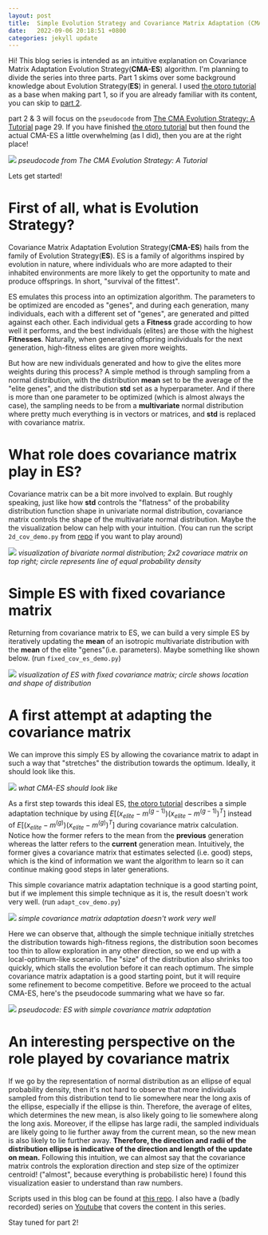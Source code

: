 ```yaml
---
layout: post
title:  Simple Evolution Strategy and Covariance Matrix Adaptation (CMA-ES part 1)
date:   2022-09-06 20:18:51 +0800
categories: jekyll update
---
```


Hi! This blog series is intended as an intuitive explanation on Covariance Matrix Adaptation Evolution Strategy(<b>CMA-ES</b>) algorithm. I'm planning to divide the series into three parts. Part 1 skims over some background knowledge about Evolution Strategy(<b>ES</b>) in general. I used [the otoro tutorial](https://blog.otoro.net/2017/10/29/visual-evolution-strategies/) as a base when making part 1, so if you are already familiar with its content, you can skip to [part 2]({{site.url}}/jekyll/update/2022/09/07/cmaes2.html).

part 2 & 3 will focus on the `pseudocode` from [The CMA Evolution Strategy: A Tutorial](https://arxiv.org/pdf/1604.00772) page 29. If you have finished [the otoro tutorial](https://blog.otoro.net/2017/10/29/visual-evolution-strategies/) but then found the actual CMA-ES a little overwhelming (as I did), then you are at the right place!

![]({{site.url}}/assets/images/cmaes/cmaes_pseudocode.png)
*pseudocode from The CMA Evolution Strategy: A Tutorial*

Lets get started!

# First of all, what is Evolution Strategy?
Covariance Matrix Adaptation Evolution Strategy(<b>CMA-ES</b>) hails from the family of Evolution Strategy(<b>ES</b>). ES is a family of algorithms inspired by evolution in nature, where individuals who are more adapted to their inhabited environments are more likely to get the opportunity to mate and produce offsprings. In short, "survival of the fittest".

ES emulates this process into an optimization algorithm. The parameters to be optimized are encoded as "genes", and during each generation, many individuals, each with a different set of "genes", are generated and pitted against each other. Each individual gets a <b>Fitness</b> grade according to how well it performs, and the best individuals (elites) are those with the highest <b>Fitnesses</b>. Naturally, when generating offspring individuals for the next generation, high-fitness elites are given more weights.

But how are new individuals generated and how to give the elites more weights during this process? A simple method is through sampling from a normal distribution, with the distribution <b>mean</b> set to be the average of the "elite genes", and the distribution <b>std</b> set as a hyperparameter. And if there is more than one parameter to be optimized (which is almost always the case), the sampling needs to be from a <b>multivariate</b> normal distribution where pretty much everything is in vectors or matrices, and <b>std</b> is replaced with covariance matrix.

# What role does covariance matrix play in ES?
Covariance matrix can be a bit more involved to explain. But roughly speaking, just like how <b>std</b> controls the "flatness" of the probability distribution function shape in univariate normal distribution, covariance matrix controls the shape of the multivariate normal distribution. Maybe the the visualization below can help with your intuition. (You can run the script `2d_cov_demo.py` from [repo](https://github.com/szhaovas/blog-ytb/tree/master/CMA-ES) if you want to play around)

![]({{site.url}}/assets/images/cmaes/2d_cov_visual.gif)
*visualization of bivariate normal distribution; 2x2 covariace matrix on top right; circle represents line of equal probability density*

# Simple ES with fixed covariance matrix
Returning from covariance matrix to ES, we can build a very simple ES by iteratively updating the <b>mean</b> of an isotropic multivariate distribution with the <b>mean</b> of the elite "genes"(i.e. parameters). Maybe something like shown below. (run `fixed_cov_es_demo.py`)

![]({{site.url}}/assets/images/cmaes/fixed_cov_es_visual.gif)
*visualization of ES with fixed covariance matrix; circle shows location and shape of distribution*

# A first attempt at adapting the covariance matrix
We can improve this simply ES by allowing the covariance matrix to adapt in such a way that "stretches" the distribution towards the optimum. Ideally, it should look like this.

![]({{site.url}}/assets/images/cmaes/ideal_cmaes.gif)
*what CMA-ES should look like*

As a first step towards this ideal ES, [the otoro tutorial](https://blog.otoro.net/2017/10/29/visual-evolution-strategies/) describes a simple adaptation technique by using $E[(x_{elite} - m^{(g-1)})(x_{elite} - m^{(g-1)})^T]$ instead of $E[(x_{elite} - m^{(g)})(x_{elite} - m^{(g)})^T]$ during covariance matrix calculation. Notice how the former refers to the mean from the <b>previous</b> generation whereas the latter refers to the <b>current</b> generation mean. Intuitively, the former gives a covariance matrix that estimates selected (i.e. good) steps, which is the kind of information we want the algorithm to learn so it can continue making good steps in later generations.

This simple covariance matrix adaptation technique is a good starting point, but if we implement this simple technique as it is, the result doesn't work very well. (run `adapt_cov_demo.py`)

![]({{site.url}}/assets/images/cmaes/simple_cmaes.gif)
*simple covariance matrix adaptation doesn't work very well*

Here we can observe that, although the simple technique initially stretches the distribution towards high-fitness regions, the distribution soon becomes too thin to allow exploration in any other direction, so we end up with a local-optimum-like scenario. The "size" of the distribution also shrinks too quickly, which stalls the evolution before it can reach optimum. The simple covariance matrix adaptation is a good starting point, but it will require some refinement to become competitive. Before we proceed to the actual CMA-ES, here's the pseudocode summaring what we have so far.

![]({{site.url}}/assets/images/cmaes/simple_cmaes_pseudocode.png)
*pseudocode: ES with simple covariance matrix adaptation*

# An interesting perspective on the role played by covariance matrix
If we go by the representation of normal distribution as an ellipse of equal probability density, then it's not hard to observe that more individuals sampled from this distribution tend to lie somewhere near the long axis of the ellipse, especially if the ellipse is thin. Therefore, the average of elites, which determines the new mean, is also likely going to lie somewhere along the long axis. Moreover, if the ellipse has large radii, the sampled individuals are likely going to lie further away from the current mean, so the new mean is also likely to lie further away. <b>Therefore, the direction and radii of the distribution ellipse is indicative of the direction and length of the update on mean.</b> Following this intuition, we can almost say that the covariance matrix controls the exploration direction and step size of the optimizer centroid! ("almost", because everything is probabilistic here) I found this visualization easier to understand than raw numbers.

Scripts used in this blog can be found at [this repo](https://github.com/szhaovas/blog-ytb/tree/master/CMA-ES). I also have a (badly recorded) series on [Youtube](https://www.youtube.com/watch?v=5qCAOyNJROg&list=PL8MOj3TVQozmIyx-jUTIrtQxr1bO3rjk-) that covers the content in this series.

Stay tuned for part 2!
